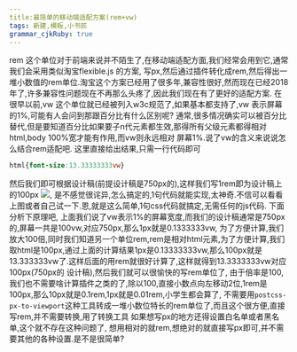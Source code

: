 ```yaml
---
title:最简单的移动端适配方案(rem+vw)
tags: 新建,模板,小书匠
grammar_cjkRuby: true
---
```

rem 这个单位对于前端来说并不陌生了,在移动端适配方面,我们经常会用到它,通常我们会采用类似淘宝flexible.js 的方案, 写px,然后通过插件转化成rem,然后得出一堆小数值的rem单位.淘宝这个方案已经用了很多年,兼容性很好,然而现在已经2018年了,许多兼容性问题现在不再那么头疼了,因此我们现在有了更好的适配方案. 
在很早以前,vw 这个单位就已经被列入w3c规范了,如果基本都支持了,vw 表示屏幕的1%,可能有人会问到那跟百分比有什么区别呢? 通常,很多情况确实可以被百分比替代,但是要知道百分比如果要子n代元素都生效,那得所有父级元素都得相对html,body 100%宽才能有作用,而vw则永远相对 屏幕1%.说了vw的含义来说说怎么结合rem适配吧.
这里直接给出结果,只需一行代码即可
```css
html{font-size:13.33333333vw}
```
然后我们即可根据设计稿(前提设计稿是750px的),这样我们写1rem即为设计稿上的100px
![](http://images.noob6.com/book/1523891129353.jpg),
是不感觉很诧异,怎么搞定的,1句代码就能实现,太神奇.不信可以看看上图或者自己试一下.恩,就是这么简单,1句css代码就搞定,无需任何的js代码.
下面分析下原理吧, 上面我们说了vw表示1%的屏幕宽度,而我们的设计稿通常是750px的,屏幕一共是100vw,对应750px,那么1px就是0.1333333vw, 为了方便计算,我们放大100倍,同时我们知道另一个单位rem,rem是相对html元素,为了方便计算,我们取html是100px,通过上面的计算结果1px是0.13333333vw,那么100px就是13.333333vw了.这样后面的用rem就很好计算了,这样就得到13.3333333vw对应100px(750px的 设计稿),然后我们就可以很愉快的写rem单位了, 由于倍率是100,我们也不需要啥计算插件之类的了,除以100,直接小数点向左移动2位,1rem是100px,那么10px就是0.1rem,1px就是0.01rem,小学生都会算了, 不需要用`postcss-px-to-viewport`这种工具转成一堆小数位特长的rem单位了,而且这个很方便,直接写rem,并不需要转换,用了转换工具 如果想写px的地方还得设置白名单或者黑名单,这个就不存在这种问题了, 想用相对的就rem,想绝对的就直接写px即可,并不需要其他的各种设置.是不是很简单?